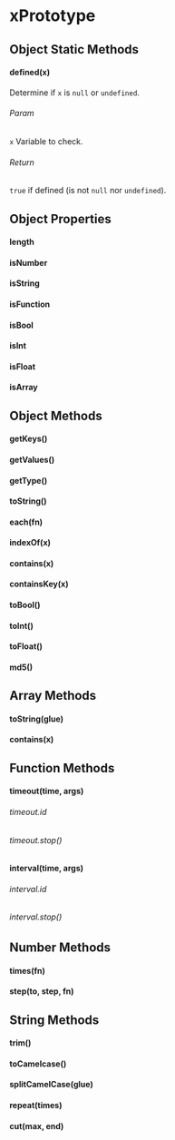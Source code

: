 # xPrototype

## Object Static Methods

#### defined(x)
Determine if `x` is `null` or `undefined`.

###### Param
`x` Variable to check.

###### Return
`true` if defined (is not `null` nor `undefined`).

## Object Properties

#### length

#### isNumber

#### isString

#### isFunction

#### isBool

#### isInt

#### isFloat

#### isArray

## Object Methods

#### getKeys()

#### getValues()

#### getType()

#### toString()

#### each(fn)

#### indexOf(x)

#### contains(x)

#### containsKey(x)

#### toBool()

#### toInt()

#### toFloat()

#### md5()

## Array Methods

#### toString(glue)

#### contains(x)

## Function Methods

#### timeout(time, args)

###### timeout.id

###### timeout.stop()

#### interval(time, args)

###### interval.id

###### interval.stop()

## Number Methods

#### times(fn)

#### step(to, step, fn)

## String Methods

#### trim()

#### toCamelcase()

#### splitCamelCase(glue)

#### repeat(times)

#### cut(max, end)
